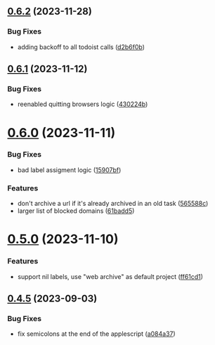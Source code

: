 ## [0.6.2](https://github.com/iloveitaly/clean-browser/compare/v0.6.1...v0.6.2) (2023-11-28)


### Bug Fixes

* adding backoff to all todoist calls ([d2b6f0b](https://github.com/iloveitaly/clean-browser/commit/d2b6f0b1f6e60dd0cb60b17910587d97a6ec90d6))



## [0.6.1](https://github.com/iloveitaly/clean-browser/compare/v0.6.0...v0.6.1) (2023-11-12)


### Bug Fixes

* reenabled quitting browsers logic ([430224b](https://github.com/iloveitaly/clean-browser/commit/430224b1801b4dcf0dddc1f9b1a4e4d51367bb2b))



# [0.6.0](https://github.com/iloveitaly/clean-browser/compare/v0.5.0...v0.6.0) (2023-11-11)


### Bug Fixes

* bad label assigment logic ([15907bf](https://github.com/iloveitaly/clean-browser/commit/15907bf41b7e33534b03b9d30e5c4cf647342b39))


### Features

* don't archive a url if it's already archived in an old task ([565588c](https://github.com/iloveitaly/clean-browser/commit/565588c8439436d0139407dad8354453b35372c7))
* larger list of blocked domains ([61badd5](https://github.com/iloveitaly/clean-browser/commit/61badd54b000659f2848f1973aa8bcd9a67dc6af))



# [0.5.0](https://github.com/iloveitaly/clean-browser/compare/v0.4.5...v0.5.0) (2023-11-10)


### Features

* support nil labels, use "web archive" as default project ([ff61cd1](https://github.com/iloveitaly/clean-browser/commit/ff61cd1647e65e95165052be0cb980aa6809a450))



## [0.4.5](https://github.com/iloveitaly/clean-browser/compare/v0.4.4...v0.4.5) (2023-09-03)


### Bug Fixes

* fix semicolons at the end of the applescript ([a084a37](https://github.com/iloveitaly/clean-browser/commit/a084a37b88063404b24db275284be9a9c1d19edf))



